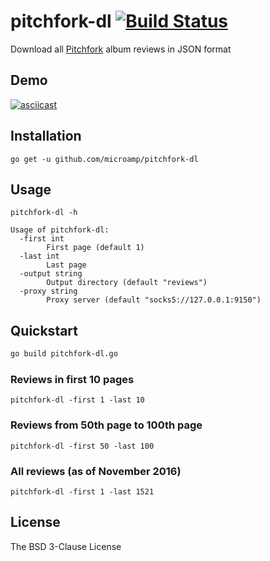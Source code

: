 # pitchfork-dl [![Build Status](https://travis-ci.org/microamp/pitchfork-dl.svg?branch=master)](https://travis-ci.org/microamp/pitchfork-dl)

Download all [Pitchfork](http://pitchfork.com/reviews/albums/) album reviews in JSON format

## Demo

[![asciicast](https://asciinema.org/a/8d9aynoywjmlkew7879pkcv81.png)](https://asciinema.org/a/8d9aynoywjmlkew7879pkcv81)

## Installation
```
go get -u github.com/microamp/pitchfork-dl
```

## Usage
```
pitchfork-dl -h
```
```
Usage of pitchfork-dl:
  -first int
    	First page (default 1)
  -last int
    	Last page
  -output string
    	Output directory (default "reviews")
  -proxy string
    	Proxy server (default "socks5://127.0.0.1:9150")
```

## Quickstart

```bash
go build pitchfork-dl.go
```

### Reviews in first 10 pages
```
pitchfork-dl -first 1 -last 10
```

### Reviews from 50th page to 100th page
```
pitchfork-dl -first 50 -last 100
```

### All reviews (as of November 2016)
```
pitchfork-dl -first 1 -last 1521
```

## License

The BSD 3-Clause License
